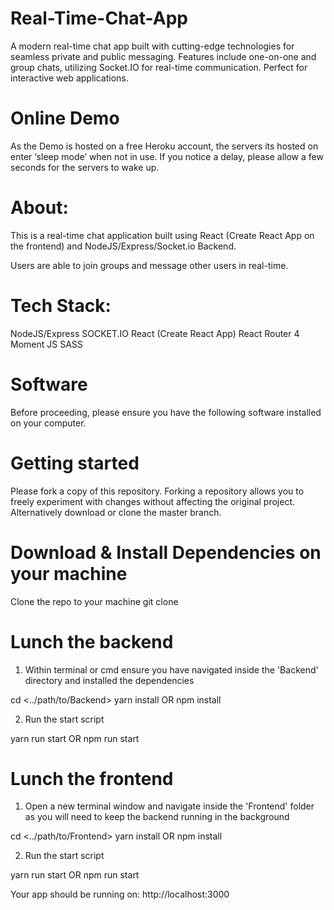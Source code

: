 # Real-Time-Chat-App
A modern real-time chat app built with cutting-edge technologies for seamless private and public messaging. Features include one-on-one and group chats, utilizing Socket.IO for real-time communication. Perfect for interactive web applications.  
# Online Demo
As the Demo is hosted on a free Heroku account, the servers its hosted on enter ‘sleep mode’ when not in use. If you notice a delay, please allow a few seconds for the servers to wake up.

# About:
This is a real-time chat application built using React (Create React App on the frontend) and NodeJS/Express/Socket.io Backend.

Users are able to join groups and message other users in real-time.

# Tech Stack:
NodeJS/Express
SOCKET.IO
React (Create React App)
React Router 4
Moment JS
SASS

# Software
Before proceeding, please ensure you have the following software installed on your computer.
# Getting started
Please fork a copy of this repository. Forking a repository allows you to freely experiment with changes without affecting the original project. Alternatively download or clone the master branch.

# Download & Install Dependencies on your machine
Clone the repo to your machine
git clone <CloneURL>

# Lunch the backend
1. Within terminal or cmd ensure you have navigated inside the 'Backend' directory and installed the dependencies

cd <../path/to/Backend> 
yarn install OR npm install

2. Run the start script
   
yarn run start OR npm run start

# Lunch the frontend
1. Open a new terminal window and navigate inside the 'Frontend' folder as you will need to keep the backend running in the background
   
cd <../path/to/Frontend> 
yarn install OR npm install

2. Run the start script

yarn run start OR npm run start

Your app should be running on: http://localhost:3000
